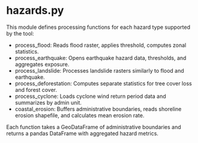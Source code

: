 # hazards.py

This module defines processing functions for each hazard type supported by the tool:

- process_flood: Reads flood raster, applies threshold,
  computes zonal statistics.
- process_earthquake: Opens earthquake hazard data,
  thresholds, and aggregates exposure.
- process_landslide: Processes landslide rasters similarly to
  flood and earthquake.
- process_deforestation: Computes separate statistics for tree
  cover loss and forest cover.
- process_cyclone: Loads cyclone wind return period data and
  summarizes by admin unit.
- coastal_erosion: Buffers administrative boundaries, reads
  shoreline erosion shapefile, and calculates mean erosion rate.

Each function takes a GeoDataFrame of administrative boundaries
and returns a pandas DataFrame with aggregated hazard metrics.
